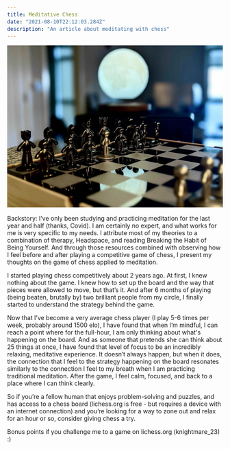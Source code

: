 ```yaml
---
title: Meditative Chess
date: "2021-08-10T22:12:03.284Z"
description: "An article about meditating with chess"
---
```

![Chessboard Photo](./chess.jpg)

Backstory: I’ve only been studying and practicing meditation for the last year and half (thanks, Covid). I am certainly no expert, and what works for me is very specific to my needs. I attribute most of my theories to a combination of therapy, Headspace, and reading Breaking the Habit of Being Yourself. And through those resources combined with observing how I feel before and after playing a competitive game of chess, I present my thoughts on the game of chess applied to meditation. 

I started playing chess competitively about 2 years ago. At first, I knew nothing about the game. I knew how to set up the board and the way that pieces were allowed to move, but that’s it. And after 6 months of playing (being beaten, brutally by) two brilliant people from my circle, I finally started to understand the strategy behind the game. 

Now that I’ve become a very average chess player (I play 5-6 times per week, probably around 1500 elo), I have found that when I’m mindful, I can reach a point where for the full-hour, I am only thinking about what's happening on the board. And as someone that pretends she can think about 25 things at once, I have found that level of focus to be an incredibly relaxing, meditative experience. It doesn’t always happen, but when it does, the connection that I feel to the strategy happening on the board resonates similarly to the connection I feel to my breath when I am practicing traditional meditation. After the game, I feel calm, focused, and back to a place where I can think clearly. 

So if you’re a fellow human that enjoys problem-solving and puzzles, and has access to a chess board (lichess.org is free - but requires a device with an internet connection) and you’re looking for a way to zone out and relax for an hour or so, consider giving chess a try. 

Bonus points if you challenge me to a game on lichess.org (knightmare_23) :) 
